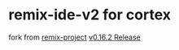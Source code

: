 # remix-ide-v2 for cortex
fork from [remix-project](https://github.com/ethereum/remix-project "remix-project")  [v0.16.2 Release](https://github.com/ethereum/remix-project/releases/download/v0.16.2/remix-cd5934748.zip "remix-cd5934748.zip")